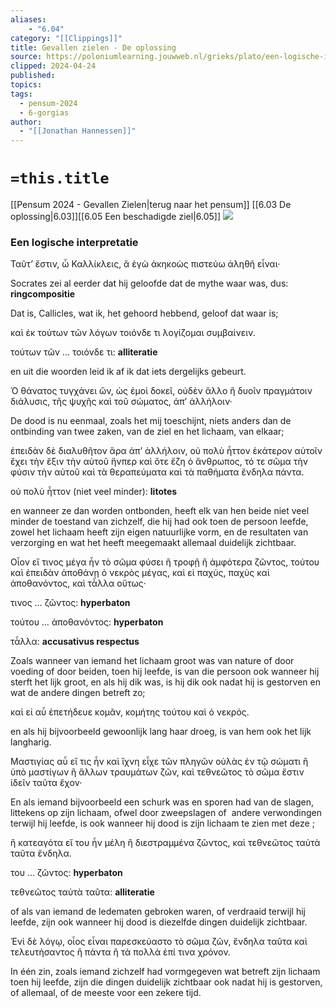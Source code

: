 ```yaml
---
aliases:
    - "6.04"
category: "[[Clippings]]"
title: Gevallen zielen - De oplossing
source: https://poloniumlearning.jouwweb.nl/grieks/plato/een-logische-interpretatie
clipped: 2024-04-24
published:
topics:
tags:
  - pensum-2024
  - 6-gorgias
author:
  - "[[Jonathan Hannessen]]"
---
```

# `=this.title`

[[Pensum 2024 - Gevallen Zielen|terug naar het pensum]]
[[6.03 De oplossing|6.03]][[6.05 Een beschadigde ziel|6.05]]
 [![](https://primary.jwwb.nl/public/z/z/j/temp-srmwdybokmzhdiosysoa/63e436f1-c61b-42b4-a4ad-00f870e10a93.gif?enable-io=true&enable=upscale&crop=480%2C60%2Cx0%2Cy20%2Csafe&width=313&height=39)](https://poloniumlearning.jouwweb.nl/grieks/plato)

### Een logische interpretatie

Ταῦτ’ ἔστιν, ὦ Καλλίκλεις, ἃ ἐγὼ ἀκηκοὼς πιστεύω ἀληθῆ εἶναι·

Socrates zei al eerder dat hij geloofde dat de mythe waar was, dus: **ringcompositie**

Dat is, Callicles, wat ik, het gehoord hebbend, geloof dat waar is;

καὶ ἐκ τούτων τῶν λόγων τοιόνδε τι λογίζομαι συμβαίνειν.

τούτων τῶν … τοιόνδε τι: **alliteratie**

en uit die woorden leid ik af ik dat iets dergelijks gebeurt.

Ὁ θάνατος τυγχάνει ὤν, ὡς ἐμοὶ δοκεῖ, οὐδὲν ἄλλο ἢ δυοῖν πραγμάτοιν διάλυσις, τῆς ψυχῆς καὶ τοῦ σώματος, ἀπ’ ἀλλήλοιν·

De dood is nu eenmaal, zoals het mij toeschijnt, niets anders dan de ontbinding van twee zaken, van de ziel en het lichaam, van elkaar;

ἐπειδὰν δὲ διαλυθῆτον ἄρα ἀπ’ ἀλλήλοιν, οὐ πολὺ ἧττον ἑκάτερον αὐτοῖν ἔχει τὴν ἕξιν τὴν αὑτοῦ ἥνπερ καὶ ὅτε ἔζη ὁ ἄνθρωπος, τό τε σῶμα τὴν φύσιν τὴν αὑτοῦ καὶ τὰ θεραπεύματα καὶ τὰ παθήματα ἔνδηλα πάντα.

οὐ πολὺ ἧττον (niet veel minder): **litotes**

en wanneer ze dan worden ontbonden, heeft elk van hen beide niet veel minder de toestand van zichzelf, die hij had ook toen de persoon leefde, zowel het lichaam heeft zijn eigen natuurlijke vorm, en de resultaten van verzorging en wat het heeft meegemaakt allemaal duidelijk zichtbaar.

Οἷον εἴ τινος μέγα ἦν τὸ σῶμα φύσει ἢ τροφῇ ἢ ἀμφότερα ζῶντος, τούτου καὶ ἐπειδὰν ἀποθάνῃ ὁ νεκρὸς μέγας, καὶ εἰ παχύς, παχὺς καὶ ἀποθανόντος, καὶ τἆλλα οὕτως·

τινος … ζῶντος: **hyperbaton**

τούτου … ἀποθανόντος: **hyperbaton**

τἆλλα: **accusativus respectus**

Zoals wanneer van iemand het lichaam groot was van nature of door voeding of door beiden, toen hij leefde, is van die persoon ook wanneer hij sterft het lijk groot, en als hij dik was, is hij dik ook nadat hij is gestorven en wat de andere dingen betreft <net> zo;

καὶ εἰ αὖ ἐπετήδευε κομᾶν, κομήτης τούτου καὶ ὁ νεκρός.

en als hij bijvoorbeeld gewoonlijk lang haar droeg, is van hem ook het lijk langharig.

Μαστιγίας αὖ εἴ τις ἦν καὶ ἴχνη εἶχε τῶν πληγῶν οὐλὰς ἐν τῷ σώματι ἢ ὑπὸ μαστίγων ἢ ἄλλων τραυμάτων ζῶν, καὶ τεθνεῶτος τὸ σῶμα ἔστιν ἰδεῖν ταῦτα ἔχον·

En als iemand bijvoorbeeld een schurk was en sporen had van de slagen, littekens op zijn lichaam, ofwel door zweepslagen of  andere verwondingen terwijl hij leefde, is ook wanneer hij dood is zijn lichaam te zien met deze <sporen>;

ἢ κατεαγότα εἴ του ἦν μέλη ἢ διεστραμμένα ζῶντος, καὶ τεθνεῶτος ταὐτὰ ταῦτα ἔνδηλα.

του … ζῶντος: **hyperbaton**

τεθνεῶτος ταὐτὰ ταῦτα: **alliteratie**

of als van iemand de ledematen gebroken waren, of verdraaid terwijl hij leefde, zijn ook wanneer hij dood is diezelfde dingen duidelijk zichtbaar.

Ἑνὶ δὲ λόγῳ, οἷος εἶναι παρεσκεύαστο τὸ σῶμα ζῶν, ἔνδηλα ταῦτα καὶ τελευτήσαντος ἢ πάντα ἢ τὰ πολλὰ ἐπί τινα χρόνον.

In één zin, zoals iemand zichzelf had vormgegeven wat betreft zijn lichaam toen hij leefde, zijn die dingen duidelijk zichtbaar ook nadat hij is gestorven, of allemaal, of de meeste voor een zekere tijd.
